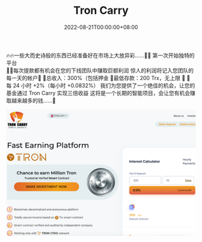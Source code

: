 ﻿---
title: "Tron Carry"
description: "🤑🤑每次提款都有机会在您的下线团队中赚取巨额利润
惊人的利润将记入您团队的每一天的帐户🤑"
date: 2022-08-21T00:00:00+08:00
lastmod: 2022-08-21T00:00:00+08:00
draft: false
authors: ["boogArno"]
featuredImage: "tron-carry.png"
tags: ["High risk","Tron Carry"]
categories: ["nfts"]
nfts: ["High risk"]
blockchain: "TRON"
website: "https://troncarry.com/"
twitter: "https://twitter.com/TronCarry"
discord: ""
telegram: "https://t.me/troncarry"
github: ""
youtube: ""
twitch: ""
facebook: ""
instagram: ""
reddit: ""
medium: ""
steam: ""
gitbook: ""
googleplay: ""
appstore: ""
status: "Live"
weight: 
lightgallery: true
toc: true
pinned: false
recommend: false
recommend1: false
---
🔥🔥一些大而史诗般的东西已经准备好在市场上大放异彩......🤘🤘
第一次开始独特的平台  
🤑🤑每次提款都有机会在您的下线团队中赚取巨额利润
惊人的利润将记入您团队的每一天的帐户🤑
📌总收入：300%（包括押金
📌最低存款：200 Trx，无上限
📌 📌 每 24 小时 +2%（每小时 +0.0832%）
我们为您提供了一个绝佳的机会，让您的基金通过 Tron Carry 实现三倍收益
这将是一个长期的智能项目，会让您有机会赚取越来越多的钱......🤑



![trroncarryearn300onurdepositoftrx-dapp-high-risk-tron-image1_b52d461359f7f78afe20e974b35d802f](trroncarryearn300onurdepositoftrx-dapp-high-risk-tron-image1_b52d461359f7f78afe20e974b35d802f.png)